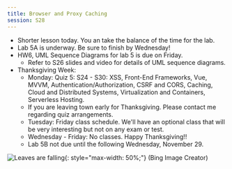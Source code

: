 ```yaml
---
title: Browser and Proxy Caching
session: S28
---
```


* Shorter lesson today. You an take the balance of the time for the lab.
* Lab 5A is underway. Be sure to finish by Wednesday!
* HW6, UML Sequence Diagrams for lab 5 is due on Friday.
    * Refer to S26 slides and video for details of UML sequence diagrams.
* Thanksgiving Week:
    * Monday: Quiz 5: S24 - S30: XSS, Front-End Frameworks, Vue, MVVM, Authentication/Authorization, CSRF and CORS, Caching, Cloud and Distributed Systems, Virtualization and Containers, Serverless Hosting.
    * If you are leaving town early for Thanksgiving. Please contact me regarding quiz arrangements.
    * Tuesday: Friday class schedule. We'll have an optional class that will be very interesting but not on any exam or test.
    * Wednesday - Friday: No classes. Happy Thanksgiving!!
    * Lab 5B not due until the following Wednesday, November 29.

![Leaves are falling](images/LeavesAreFalling.jpg){: style="max-width: 50%;"}
(Bing Image Creator)